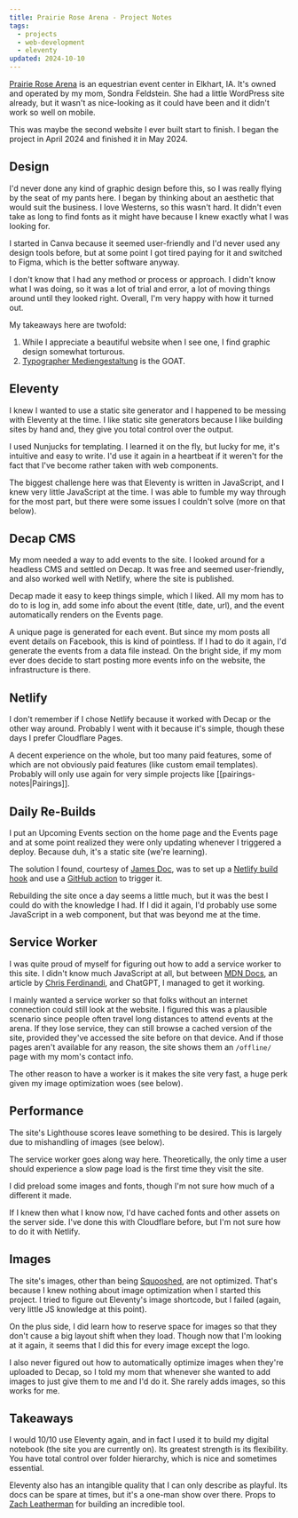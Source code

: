 ```yaml
---
title: Prairie Rose Arena - Project Notes
tags:
  - projects
  - web-development
  - eleventy
updated: 2024-10-10
---
```


[Prairie Rose Arena](https://prairierosearena.com) is an equestrian event center in Elkhart, IA. It's owned and operated by my mom, Sondra Feldstein. She had a little WordPress site already, but it wasn't as nice-looking as it could have been and it didn't work so well on mobile.

This was maybe the second website I ever built start to finish. I began the project in April 2024 and finished it in May 2024.

## Design

I'd never done any kind of graphic design before this, so I was really flying by the seat of my pants here. I began by thinking about an aesthetic that would suit the business. I love Westerns, so this wasn't hard. It didn't even take as long to find fonts as it might have because I knew exactly what I was looking for.

I started in Canva because it seemed user-friendly and I'd never used any design tools before, but at some point I got tired paying for it and switched to Figma, which is the better software anyway.

I don't know that I had any method or process or approach. I didn't know what I was doing, so it was a lot of trial and error, a lot of moving things around until they looked right. Overall, I'm very happy with how it turned out.

My takeaways here are twofold:

1. While I appreciate a beautiful website when I see one, I find graphic design somewhat torturous.
2. [Typographer Mediengestaltung](https://www.1001fonts.com/users/steffmann/) is the GOAT.

## Eleventy

I knew I wanted to use a static site generator and I happened to be messing with Eleventy at the time. I like static site generators because I like building sites by hand and, they give you total control over the output.

I used Nunjucks for templating. I learned it on the fly, but lucky for me, it's intuitive and easy to write. I'd use it again in a heartbeat if it weren't for the fact that I've become rather taken with web components.

The biggest challenge here was that Eleventy is written in JavaScript, and I knew very little JavaScript at the time. I was able to fumble my way through for the most part, but there were some issues I couldn't solve (more on that below).

## Decap CMS

My mom needed a way to add events to the site. I looked around for a headless CMS and settled on Decap. It was free and seemed user-friendly, and also worked well with Netlify, where the site is published.

Decap made it easy to keep things simple, which I liked. All my mom has to do to is log in, add some info about the event (title, date, url), and the event automatically renders on the Events page.

A unique page is generated for each event. But since my mom posts all event details on Facebook, this is kind of pointless. If I had to do it again, I'd generate the events from a data file instead. On the bright side, if my mom ever does decide to start posting more events info on the website, the infrastructure is there.

## Netlify

I don't remember if I chose Netlify because it worked with Decap or the other way around. Probably I went with it because it's simple, though these days I prefer Cloudflare Pages.

A decent experience on the whole, but too many paid features, some of which are not obviously paid features (like custom email templates). Probably will only use again for very simple projects like [[pairings-notes|Pairings]].

## Daily Re-Builds

I put an Upcoming Events section on the home page and the Events page and at some point realized they were only updating whenever I triggered a deploy. Because duh, it's a static site (we're learning).

The solution I found, courtesy of [James Doc](https://jamesdoc.com/blog/2023/11ty-daily-rebuilds/), was to set up a [Netlify build hook](https://docs.netlify.com/configure-builds/build-hooks/) and use a [GitHub action](https://docs.github.com/en/actions) to trigger it.

Rebuilding the site once a day seems a little much, but it was the best I could do with the knowledge I had. If I did it again, I'd probably use some JavaScript in a web component, but that was beyond me at the time.

## Service Worker

I was quite proud of myself for figuring out how to add a service worker to this site. I didn't know much JavaScript at all, but between [MDN Docs](https://github.com/mdn/dom-examples/tree/main/service-worker/simple-service-worker), an article by [Chris Ferdinandi](https://css-tricks.com/add-a-service-worker-to-your-site/), and ChatGPT, I managed to get it working.

I mainly wanted a service worker so that folks without an internet connection could still look at the website. I figured this was a plausible scenario since people often travel long distances to attend events at the arena. If they lose service, they can still browse a cached version of the site, provided they've accessed the site before on that device. And if those pages aren't available for any reason, the site shows them an `/offline/` page with my mom's contact info.

The other reason to have a worker is it makes the site very fast, a huge perk given my image optimization woes (see below).

## Performance

The site's Lighthouse scores leave something to be desired. This is largely due to mishandling of images (see below).

The service worker goes along way here. Theoretically, the only time a user should experience a slow page load is the first time they visit the site.

I did preload some images and fonts, though I'm not sure how much of a different it made.

If I knew then what I know now, I'd have cached fonts and other assets on the server side. I've done this with Cloudflare before, but I'm not sure how to do it with Netlify.

## Images

The site's images, other than being [Squooshed](https://squoosh.app), are not optimized. That's because I knew nothing about image optimization when I started this project. I tried to figure out Eleventy's image shortcode, but I failed (again, very little JS knowledge at this point).

On the plus side, I did learn how to reserve space for images so that they don't cause a big layout shift when they load. Though now that I'm looking at it again, it seems that I did this for every image except the logo.

I also never figured out how to automatically optimize images when they're uploaded to Decap, so I told my mom that whenever she wanted to add images to just give them to me and I'd do it. She rarely adds images, so this works for me.

## Takeaways

I would 10/10 use Eleventy again, and in fact I used it to build my digital notebook (the site you are currently on). Its greatest strength is its flexibility. You have total control over folder hierarchy, which is nice and sometimes essential.

Eleventy also has an intangible quality that I can only describe as playful. Its docs can be spare at times, but it's a one-man show over there. Props to [Zach Leatherman](https://www.zachleat.com) for building an incredible tool.
